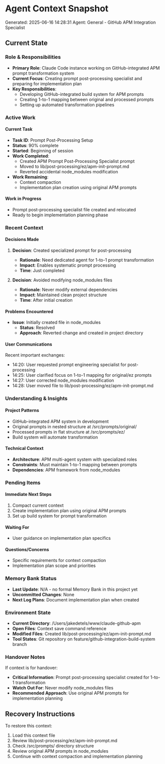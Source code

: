 # Agent Context Snapshot
Generated: 2025-06-16 14:28:31
Agent: General - GitHub APM Integration Specialist

## Current State

### Role & Responsibilities
- **Primary Role**: Claude Code instance working on GitHub-integrated APM prompt transformation system
- **Current Focus**: Creating prompt post-processing specialist and preparing for implementation plan
- **Key Responsibilities**: 
  - Developing GitHub-integrated build system for APM prompts
  - Creating 1-to-1 mapping between original and processed prompts
  - Setting up automated transformation pipelines

### Active Work
#### Current Task
- **Task ID**: Prompt Post-Processing Setup
- **Status**: 90% complete
- **Started**: Beginning of session
- **Work Completed**: 
  - Created APM Prompt Post-Processing Specialist prompt
  - Moved to lib/post-processing/ez/apm-init-prompt.md
  - Reverted accidental node_modules modification
- **Work Remaining**: 
  - Context compaction
  - Implementation plan creation using original APM prompts

#### Work in Progress
- Prompt post-processing specialist file created and relocated
- Ready to begin implementation planning phase

### Recent Context

#### Decisions Made
1. **Decision**: Created specialized prompt for post-processing
   - **Rationale**: Need dedicated agent for 1-to-1 prompt transformation
   - **Impact**: Enables systematic prompt processing
   - **Time**: Just completed

2. **Decision**: Avoided modifying node_modules files
   - **Rationale**: Never modify external dependencies
   - **Impact**: Maintained clean project structure
   - **Time**: After initial creation

#### Problems Encountered
- **Issue**: Initially created file in node_modules
  - **Status**: Resolved
  - **Approach**: Reverted change and created in project directory

#### User Communications
Recent important exchanges:
- 14:20: User requested prompt engineering specialist for post-processing
- 14:25: User clarified focus on 1-to-1 mapping for original/ez prompts
- 14:27: User corrected node_modules modification
- 14:28: User moved file to lib/post-processing/ez/apm-init-prompt.md

### Understanding & Insights

#### Project Patterns
- GitHub-integrated APM system in development
- Original prompts in nested structure at /src/prompts/original/
- Processed prompts in flat structure at /src/prompts/ez/
- Build system will automate transformation

#### Technical Context
- **Architecture**: APM multi-agent system with specialized roles
- **Constraints**: Must maintain 1-to-1 mapping between prompts
- **Dependencies**: APM framework from node_modules

### Pending Items

#### Immediate Next Steps
1. Compact current context
2. Create implementation plan using original APM prompts
3. Set up build system for prompt transformation

#### Waiting For
- User guidance on implementation plan specifics

#### Questions/Concerns
- Specific requirements for context compaction
- Implementation plan scope and priorities

### Memory Bank Status
- **Last Update**: N/A - no formal Memory Bank in this project yet
- **Uncommitted Changes**: None
- **Next Log Plans**: Document implementation plan when created

### Environment State
- **Current Directory**: /Users/jakedetels/www/claude-github-apm
- **Open Files**: Context save command reference
- **Modified Files**: Created lib/post-processing/ez/apm-init-prompt.md
- **Tool States**: Git repository on feature/github-integration-build-system branch

### Handover Notes
If context is for handover:
- **Critical Information**: Prompt post-processing specialist created for 1-to-1 transformation
- **Watch Out For**: Never modify node_modules files
- **Recommended Approach**: Use original APM prompts for implementation planning

## Recovery Instructions
To restore this context:
1. Load this context file
2. Review lib/post-processing/ez/apm-init-prompt.md
3. Check /src/prompts/ directory structure
4. Review original APM prompts in node_modules
5. Continue with context compaction and implementation planning